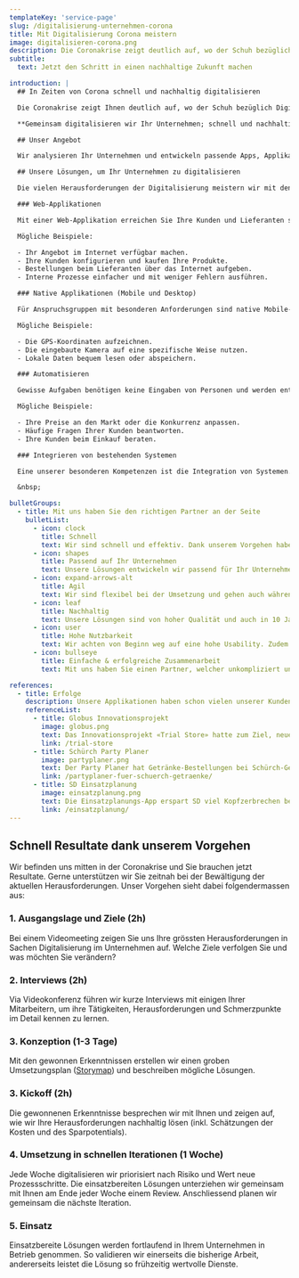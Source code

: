 ```yaml
---
templateKey: 'service-page'
slug: /digitalisierung-unternehmen-corona
title: Mit Digitalisierung Corona meistern
image: digitalisieren-corona.png
description: Die Coronakrise zeigt deutlich auf, wo der Schuh bezüglich Digitalisierung drückt. Wir helfen Ihnen, diese Herausforderungen zielgerichtet und effektiv zu lösen.
subtitle:
  text: Jetzt den Schritt in einen nachhaltige Zukunft machen

introduction: |
  ## In Zeiten von Corona schnell und nachhaltig digitalisieren

  Die Coronakrise zeigt Ihnen deutlich auf, wo der Schuh bezüglich Digitalisierung drückt. Ihre Kunden erreichen Sie nicht und Ihre Lieferanten können Sie nicht treffen. Ihre Mitarbeiter arbeiten von Zuhause. Ihre Tools und Prozesse sind unzureichend auf die neue Situation ausgelegt und müssen dringend ein Update erhalten. Digitalisierungprojekte haben Sie bis anhin eher auf die lange Bank geschoben. Aber nun möchten Sie Ihr Unternehmen fit für [Covid-19](/coronavirus) und somit fit für die Zukunft machen.

  **Gemeinsam digitalisieren wir Ihr Unternehmen; schnell und nachhaltig.**

  ## Unser Angebot

  Wir analysieren Ihr Unternehmen und entwickeln passende Apps, Applikationen und Bots, um ihr Unternehmen fit für die Zukunft zu machen. Wir entwickeln spezifisch unter der Berücksichtigung Ihrer Bedürfnisse und Geschäftsprozesse. Gemeinsam mit uns transferieren Sie Ihr Unternehmen dabei zu einem digitalen Unternehmen.

  ## Unsere Lösungen, um Ihr Unternehmen zu digitalisieren

  Die vielen Herausforderungen der Digitalisierung meistern wir mit den nachfolgenden Lösungen. Diese bieten sich auch in Zeiten des Coronavirus sehr gut an.

  ### Web-Applikationen

  Mit einer Web-Applikation erreichen Sie Ihre Kunden und Lieferanten schnell und zuverlässig auch in der Coronakrise. Ihre Kunden brauchen nichts ausser dem Internet, um ihre Dienste in Anspruch zu nehmen. Dies ist niederschwellig und und komfortabel für Ihre Stakeholder. 

  Mögliche Beispiele:

  - Ihr Angebot im Internet verfügbar machen.
  - Ihre Kunden konfigurieren und kaufen Ihre Produkte.
  - Bestellungen beim Lieferanten über das Internet aufgeben.
  - Interne Prozesse einfacher und mit weniger Fehlern ausführen.

  ### Native Applikationen (Mobile und Desktop)

  Für Anspruchsgruppen mit besonderen Anforderungen sind native Mobile- und Desktop-Applikationen von Vorteil. 

  Mögliche Beispiele:

  - Die GPS-Koordinaten aufzeichnen.
  - Die eingebaute Kamera auf eine spezifische Weise nutzen.
  - Lokale Daten bequem lesen oder abspeichern.

  ### Automatisieren

  Gewisse Aufgaben benötigen keine Eingaben von Personen und werden entsprechend automatisiert. 

  Mögliche Beispiele:

  - Ihre Preise an den Markt oder die Konkurrenz anpassen. 
  - Häufige Fragen Ihrer Kunden beantworten.
  - Ihre Kunden beim Einkauf beraten.

  ### Integrieren von bestehenden Systemen

  Eine unserer besonderen Kompetenzen ist die Integration von Systemen. Dank unserer langjährigen Erfahrung mit ERP-, CRM- und PIM-Systemen sind wir in der Lage, Ihre bestehenden Systeme fachgerecht zu verknüpfen.

  &nbsp;

bulletGroups:
  - title: Mit uns haben Sie den richtigen Partner an der Seite
    bulletList:
      - icon: clock
        title: Schnell
        text: Wir sind schnell und effektiv. Dank unserem Vorgehen haben Sie bereits nach zwei Wochen erste Lösungen im Einsatz.
      - icon: shapes
        title: Passend auf Ihr Unternehmen
        text: Unsere Lösungen entwickeln wir passend für Ihr Unternehmen und können entsprechend auf Ihre Wünsche eingehen.
      - icon: expand-arrows-alt
        title: Agil
        text: Wir sind flexibel bei der Umsetzung und gehen auch während dem Projekt auf geänderte Anforderungen ein.
      - icon: leaf
        title: Nachhaltig
        text: Unsere Lösungen sind von hoher Qualität und auch in 10 Jahren noch unproblematisch erweiter- und anpassbar.
      - icon: user
        title: Hohe Nutzbarkeit
        text: Wir achten von Beginn weg auf eine hohe Usability. Zudem sind unsere Lösungen stabil und performant.
      - icon: bullseye
        title: Einfache & erfolgreiche Zusammenarbeit
        text: Mit uns haben Sie einen Partner, welcher unkompliziert und erfolgreich mit Ihnen zusammenarbeitet.

references:
  - title: Erfolge
    description: Unsere Applikationen haben schon vielen unserer Kunden geholfen, interne Prozesse mittels Digitalisierung angenehmer und effizienter zu gestalten.
    referenceList:
      - title: Globus Innovationsprojekt
        image: globus.png
        text: Das Innovationsprojekt «Trial Store» hatte zum Ziel, neue Geschäftsmodelle zu untersuchen.
        link: /trial-store
      - title: Schürch Party Planer
        image: partyplaner.png
        text: Der Party Planer hat Getränke-Bestellungen bei Schürch-Getränke stark vereinfacht.
        link: /partyplaner-fuer-schuerch-getraenke/
      - title: SD Einsatzplanung
        image: einsatzplanung.png
        text: Die Einsatzplanungs-App erspart SD viel Kopfzerbrechen bei der Personalverwaltung.
        link: /einsatzplanung/
---
```


## Schnell Resultate dank unserem Vorgehen

Wir befinden uns mitten in der Coronakrise und Sie brauchen jetzt Resultate. Gerne unterstützen wir Sie zeitnah bei der Bewältigung der aktuellen Herausforderungen.
Unser Vorgehen sieht dabei folgendermassen aus:

### 1. Ausgangslage und Ziele (2h)

Bei einem Videomeeting zeigen Sie uns Ihre grössten Herausforderungen in Sachen Digitalisierung im Unternehmen auf. Welche Ziele verfolgen Sie und was möchten Sie verändern?

### 2. Interviews (2h)

Via Videokonferenz führen wir kurze Interviews mit einigen Ihrer Mitarbeitern, um ihre Tätigkeiten, Herausforderungen und Schmerzpunkte im Detail kennen zu lernen.

### 3. Konzeption (1-3 Tage)

Mit den gewonnen Erkenntnissen erstellen wir einen groben Umsetzungsplan ([Storymap](/mehr-ueberblick-mit-storymap)) und beschreiben mögliche Lösungen.

### 3. Kickoff (2h)

Die gewonnenen Erkenntnisse besprechen wir mit Ihnen und zeigen auf, wie wir Ihre Herausforderungen nachhaltig lösen (inkl. Schätzungen der Kosten und des Sparpotentials).

### 4. Umsetzung in schnellen Iterationen (1 Woche)

Jede Woche digitalisieren wir priorisiert nach Risiko und Wert neue Prozessschritte. Die einsatzbereiten Lösungen unterziehen wir gemeinsam mit Ihnen am Ende jeder Woche einem Review. Anschliessend planen wir gemeinsam die nächste Iteration.

### 5. Einsatz

Einsatzbereite Lösungen werden fortlaufend in Ihrem Unternehmen in Betrieb genommen. So validieren wir einerseits die bisherige Arbeit, andererseits leistet die Lösung so frühzeitig wertvolle Dienste.
